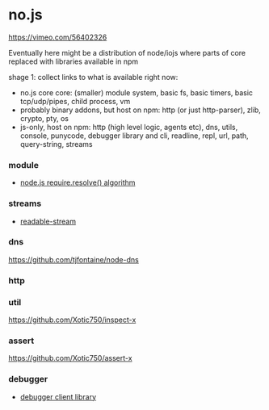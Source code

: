 # no.js

https://vimeo.com/56402326

Eventually here might be a distribution of node/iojs where parts of core replaced with libraries available in npm

shage 1: collect links to what is available right now:

- no.js core core: (smaller) module system, basic fs, basic timers, basic tcp/udp/pipes, child process, vm
- probably binary addons, but host on npm: http (or just http-parser), zlib, crypto, pty, os
- js-only, host on npm: http (high level logic, agents etc), dns, utils, console, punycode, debugger library and cli, readline, repl, url, path, query-string, streams 

### module
- [node.js require.resolve() algorithm](https://github.com/substack/node-resolve)

### streams
- [readable-stream](https://github.com/nodejs/readable-stream)

### dns

https://github.com/tjfontaine/node-dns

### http

### util

https://github.com/Xotic750/inspect-x

### assert

https://github.com/Xotic750/assert-x

### 

### debugger
- [debugger client library](https://github.com/sidorares/v8-debugger-protocol)
